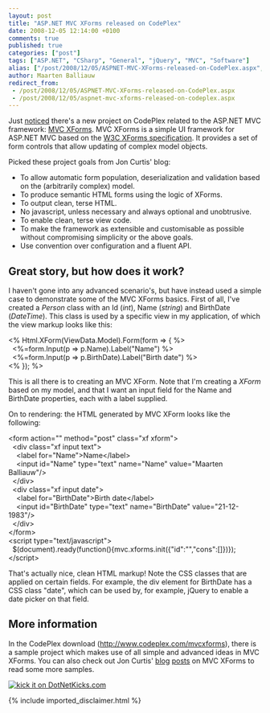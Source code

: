 ```yaml
---
layout: post
title: "ASP.NET MVC XForms released on CodePlex"
date: 2008-12-05 12:14:00 +0100
comments: true
published: true
categories: ["post"]
tags: ["ASP.NET", "CSharp", "General", "jQuery", "MVC", "Software"]
alias: ["/post/2008/12/05/ASPNET-MVC-XForms-released-on-CodePlex.aspx", "/post/2008/12/05/aspnet-mvc-xforms-released-on-codeplex.aspx"]
author: Maarten Balliauw
redirect_from:
 - /post/2008/12/05/ASPNET-MVC-XForms-released-on-CodePlex.aspx
 - /post/2008/12/05/aspnet-mvc-xforms-released-on-codeplex.aspx
---
```

<p>
Just <a href="http://www.joncurtis.co.uk/post/MVC-XForms-Release-1-on-codeplex.aspx" target="_blank">noticed</a> there&#39;s a new project on CodePlex related to the ASP.NET MVC framework: <a href="http://www.codeplex.com/mvcxforms" target="_blank">MVC XForms</a>. MVC XForms is a simple UI framework for ASP.NET MVC based on the <a href="http://www.w3.org/TR/xforms/" target="_blank">W3C XForms specification</a>. It provides a set of form controls that allow updating of complex model objects. 
</p>
<p>
Picked these project goals from Jon Curtis&#39; blog: 
</p>
<ul>
	<li>To allow automatic form population, deserialization and validation based on the (arbitrarily complex) model. </li>
	<li>To produce semantic HTML forms using the logic of XForms. </li>
	<li>To output clean, terse HTML. </li>
	<li>No javascript, unless necessary and always optional and unobtrusive. </li>
	<li>To enable clean, terse view code. </li>
	<li>To make the framework as extensible and customisable as possible without compromising simplicity or the above goals. </li>
	<li>Use convention over configuration and a fluent API.</li>
</ul>
<h2>Great story, but how does it work?</h2>
<p>
I haven&#39;t gone into any advanced scenario&#39;s, but have instead used a simple case to demonstrate some of the MVC XForms basics. First of all, I&#39;ve created a <em>Person</em> class with an Id (<em>int</em>), Name (<em>string</em>) and BirthDate (<em>DateTime</em>). This class is used by a specific view in my application, of which the view markup looks like this: 
</p>
<p>
&lt;% Html.XForm(ViewData.Model).Form(form =&gt; { %&gt;<br />
&nbsp; &lt;%=form.Input(p =&gt; p.Name).Label(&quot;Name&quot;) %&gt;<br />
&nbsp; &lt;%=form.Input(p =&gt; p.BirthDate).Label(&quot;Birth date&quot;) %&gt;<br />
&lt;% }); %&gt; 
</p>
<p>
This is all there is to creating an MVC XForm. Note that I&#39;m creating a <em>XForm</em> based on my model, and that I want an input field for the Name and BirthDate properties, each with a label supplied. 
</p>
<p>
On to rendering: the HTML generated by MVC XForm looks like the following: 
</p>
<p>
&lt;form action=&quot;&quot; method=&quot;post&quot; class=&quot;xf xform&quot;&gt;<br />
&nbsp; &lt;div class=&quot;xf input text&quot;&gt;<br />
&nbsp;&nbsp;&nbsp; &lt;label for=&quot;Name&quot;&gt;Name&lt;/label&gt;<br />
&nbsp;&nbsp;&nbsp; &lt;input id=&quot;Name&quot; type=&quot;text&quot; name=&quot;Name&quot; value=&quot;Maarten Balliauw&quot;/&gt;<br />
&nbsp; &lt;/div&gt;<br />
&nbsp; &lt;div class=&quot;xf input date&quot;&gt;<br />
&nbsp;&nbsp;&nbsp; &lt;label for=&quot;BirthDate&quot;&gt;Birth date&lt;/label&gt;<br />
&nbsp;&nbsp;&nbsp; &lt;input id=&quot;BirthDate&quot; type=&quot;text&quot; name=&quot;BirthDate&quot; value=&quot;21-12-1983&quot;/&gt;<br />
&nbsp; &lt;/div&gt;<br />
&lt;/form&gt;<br />
&lt;script type=&quot;text/javascript&quot;&gt;<br />
&nbsp; $(document).ready(function(){mvc.xforms.init({&quot;id&quot;:&quot;&quot;,&quot;cons&quot;:[]})});<br />
&lt;/script&gt; 
</p>
<p>
That&#39;s actually nice, clean HTML markup! Note the CSS classes that are applied on certain fields. For example, the div element for BirthDate has a CSS class &quot;date&quot;, which can be used by, for example, jQuery to enable a date picker on that field. 
</p>
<h2>More information</h2>
<p>
In the CodePlex download (<a href="http://www.codeplex.com/mvcxforms" title="http://www.codeplex.com/mvcxforms">http://www.codeplex.com/mvcxforms</a>), there is a sample project which makes use of all simple and advanced ideas in MVC XForms. You can also check out Jon Curtis&#39; <a href="http://www.joncurtis.co.uk/post/ASPNet-MVC-XForms.aspx" target="_blank">blog</a> <a href="http://www.joncurtis.co.uk/post/MVC-XForm-container-controls-XForm-Group-and-Repeat.aspx" target="_blank">posts</a> on MVC XForms to read some more samples. 
</p>
<p>
<a href="http://www.dotnetkicks.com/kick/?url=/post/2008/12/05/ASPNET-MVC-XForms-released-on-CodePlex.aspx&amp;title=ASP.NET MVC XForms released on CodePlex">
                    <img src="http://www.dotnetkicks.com/Services/Images/KickItImageGenerator.ashx?url=/post/2008/12/05/ASPNET-MVC-XForms-released-on-CodePlex.aspx" border="0" alt="kick it on DotNetKicks.com" />
                  </a>
</p>

{% include imported_disclaimer.html %}
